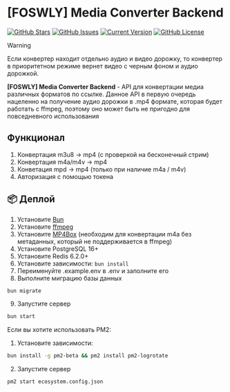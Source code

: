 # [FOSWLY] Media Converter Backend

[![GitHub Stars](https://img.shields.io/github/stars/FOSWLY/media-converter-backend?logo=github&style=for-the-badge)](https://github.com/FOSWLY/media-converter-backend/stargazers)
[![GitHub Issues](https://img.shields.io/github/issues/FOSWLY/media-converter-backend?style=for-the-badge)](https://github.com/FOSWLY/media-converter-backend/issues)
[![Current Version](https://img.shields.io/github/v/release/FOSWLY/media-converter-backend?style=for-the-badge)](https://github.com/FOSWLY/media-converter-backend)
[![GitHub License](https://img.shields.io/github/license/FOSWLY/media-converter-backend?style=for-the-badge)](https://github.com/FOSWLY/media-converter-backend/blob/master/LICENSE)

> [!WARNING]
> Если конвертер находит отдельно аудио и видео дорожку, то конвертер в приоритетном режиме вернет видео с черным фоном и аудио дорожкой.

**[FOSWLY] Media Converter Backend** - API для конвертации медиа различных форматов по ссылке. Данное API в первую очередь нацеленно на получение аудио дорожки в .mp4 формате, которая будет работать с ffmpeg, поэтому оно может быть не пригодно для повседневного использования

## Функционал

1. Конвертация m3u8 -> mp4 (с проверкой на бесконечный стрим)
2. Конвертация m4a/m4v -> mp4
3. Конветация mpd -> mp4 (только при наличие m4a / m4v)
4. Авторизация с помощью токена

## 📦 Деплой

1. Установите [Bun](https://bun.sh/)
2. Установите [ffmpeg](https://ffmpeg.org/)
3. Установите [MP4Box](https://github.com/gpac/gpac/) (необходим для конвертации m4a без метаданных, который не поддерживается в ffmpeg)
   <!-- 4.  Установите [yt-dlp](https://github.com/yt-dlp/yt-dlp) (необходим для конвертации m3u8 с `.cmfa` сегментами) -->
   <!-- 5.  Установите [aria2c](https://github.com/aria2/aria2) (необходим для ускорения работы yt-dlp) -->
4. Установите PostgreSQL 16+
5. Установите Redis 6.2.0+
6. Установите зависимости: `bun install`
7. Переименуйте .example.env в .env и заполните его
8. Выполните миграцию базы данных

```bash
bun migrate
```

9.  Запустите сервер

```bash
bun start
```

Если вы хотите использовать PM2:

1. Установите зависимости:

```bash
bun install -g pm2-beta && pm2 install pm2-logrotate
```

2. Запустите сервер

```bash
pm2 start ecosystem.config.json
```
